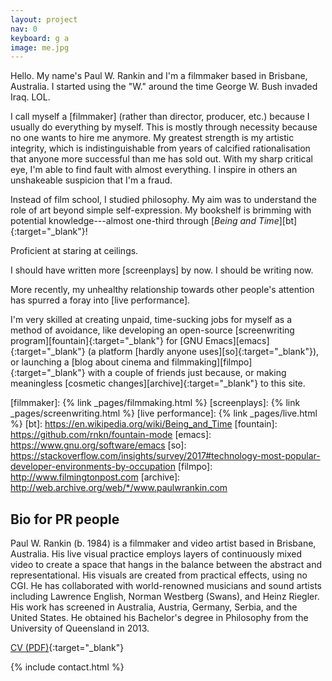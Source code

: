 ```yaml
---
layout: project
nav: 0
keyboard: g a
image: me.jpg
---
```


Hello. My name's Paul W. Rankin and I'm a filmmaker based in Brisbane,
Australia. I started using the "W." around the time George W. Bush invaded Iraq.
LOL.

I call myself a [filmmaker] (rather than director, producer, etc.) because
I usually do everything by myself. This is mostly through necessity because no
one wants to hire me anymore. My greatest strength is my artistic integrity, which is
indistinguishable from years of calcified rationalisation that anyone more
successful than me has sold out. With my sharp critical eye, I'm able to find
fault with almost everything. I inspire in others an unshakeable suspicion that
I'm a fraud.

Instead of film school, I studied philosophy. My aim was to understand the role
of art beyond simple self-expression. My bookshelf is brimming with potential
knowledge---almost one-third through [_Being and Time_][bt]{:target="_blank"}!

Proficient at staring at ceilings.

I should have written more [screenplays] by now. I should be writing now.

More recently, my unhealthy relationship towards other people's attention has
spurred a foray into [live performance].

I'm very skilled at creating unpaid, time-sucking jobs for myself as a method of
avoidance, like developing an open-source [screenwriting program][fountain]{:target="_blank"}
for [GNU Emacs][emacs]{:target="_blank"} (a platform [hardly anyone uses][so]{:target="_blank"}),
or launching a [blog about cinema and filmmaking][filmpo]{:target="_blank"} with a couple of
friends just because, or making meaningless [cosmetic changes][archive]{:target="_blank"}
to this site.

[filmmaker]: {% link _pages/filmmaking.html %}
[screenplays]: {% link _pages/screenwriting.html %}
[live performance]: {% link _pages/live.html %}
[bt]: https://en.wikipedia.org/wiki/Being_and_Time
[fountain]: https://github.com/rnkn/fountain-mode
[emacs]: https://www.gnu.org/software/emacs
[so]: https://stackoverflow.com/insights/survey/2017#technology-most-popular-developer-environments-by-occupation
[filmpo]: http://www.filmingtonpost.com
[archive]: http://web.archive.org/web/*/www.paulwrankin.com

Bio for PR people
-----------------

Paul W. Rankin (b. 1984) is a filmmaker and video artist based in Brisbane,
Australia. His live visual practice employs layers of continuously mixed video
to create a space that hangs in the balance between the abstract and
representational. His visuals are created from practical effects, using no CGI.
He has collaborated with world-renowned musicians and sound artists including
Lawrence English, Norman Westberg (Swans), and Heinz Riegler. His work has
screened in Australia, Austria, Germany, Serbia, and the United States. He
obtained his Bachelor's degree in Philosophy from the University of Queensland in
2013.

[CV (PDF)](http://files.paulwrankin.com/Paul_Rankin_CV.pdf){:target="_blank"}

{% include contact.html %}
